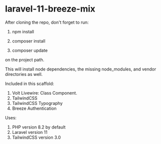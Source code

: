 # laravel-11-breeze-mix

After cloning the repo, don't forget to run:

1. npm install

2. composer install

3. composer update

on the project path.

This will install node dependencies, the missing node_modules, and vendor directories as well.

Included in this scaffold:

1. Volt Livewire: Class Component.
2. TailwindCSS
3. TailwindCSS Typography
4. Breeze Authentication


Uses: 
1. PHP version 8.2 by default
2. Laravel version 11
3. TailwindCSS version 3.0
